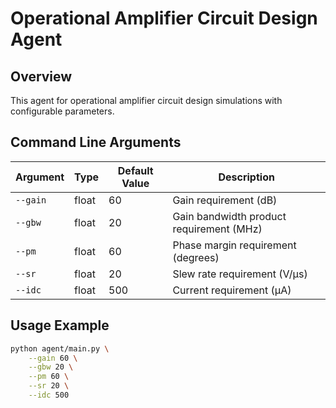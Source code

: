 # Operational Amplifier Circuit Design Agent

## Overview
This agent for operational amplifier circuit design simulations with configurable parameters.

## Command Line Arguments

| Argument | Type | Default Value | Description |
|----------|------|---------------|-------------|
| `--gain` | float | 60 | Gain requirement (dB) |
| `--gbw` | float | 20 | Gain bandwidth product requirement (MHz) |
| `--pm` | float | 60 | Phase margin requirement (degrees) |
| `--sr` | float | 20 | Slew rate requirement (V/μs) |
| `--idc` | float | 500 | Current requirement (μA) |

## Usage Example
```bash
python agent/main.py \
    --gain 60 \
    --gbw 20 \
    --pm 60 \
    --sr 20 \
    --idc 500
